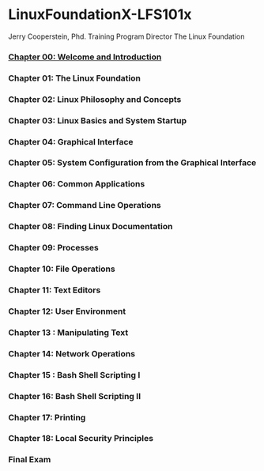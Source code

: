 # LinuxFoundationX-LFS101x #

Jerry Cooperstein, Phd.
  Training Program Director
  The Linux Foundation

### [Chapter 00: Welcome and Introduction]() ####

### Chapter 01: The Linux Foundation ###

### Chapter 02: Linux Philosophy and Concepts ###

### Chapter 03: Linux Basics and System Startup ###


### Chapter 04: Graphical Interface ###

### Chapter 05: System Configuration from the Graphical Interface ###

### Chapter 06: Common Applications ###

### Chapter 07: Command Line Operations ###

### Chapter 08: Finding Linux Documentation ###

### Chapter 09: Processes ###

### Chapter 10: File Operations ###

### Chapter 11: Text Editors ###

### Chapter 12: User Environment ###

### Chapter 13 : Manipulating Text ###

### Chapter 14: Network Operations ###

### Chapter 15 : Bash Shell Scripting I ###

### Chapter 16: Bash Shell Scripting II ###

### Chapter 17: Printing ###

### Chapter 18: Local Security Principles ###

### Final Exam ###
